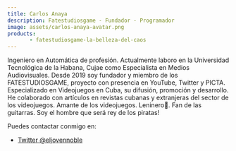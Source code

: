 ```yaml
---
title: Carlos Anaya
description: Fatestudiosgame - Fundador - Programador
image: assets/carlos-anaya-avatar.png
products:
       - fatestudiosgame-la-belleza-del-caos
---
```

Ingeniero en Automática de profesión. Actualmente laboro en la Universidad Tecnológica de la Habana, Cujae como Especialista en Medios Audiovisuales. 
Desde 2019 soy fundador y miembro de los FATESTUDIOSGAME, proyecto con presencia en YouTube, Twitter y PICTA. Especializado en Videojuegos en Cuba, su difusión, promoción y desarrollo. He colaborado con artículos en revistas cubanas y extranjeras del sector de los videojuegos.
Amante de los videojuegos. Leninero💙. Fan de las guitarras. Soy el hombre que será rey de los piratas!

Puedes contactar conmigo en:

* [Twitter @eljovennoble](https://twitter.com/eljovennoble)

